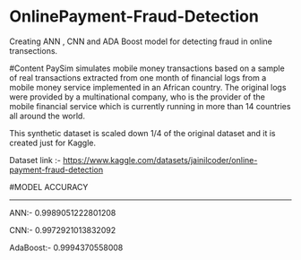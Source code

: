 # OnlinePayment-Fraud-Detection
Creating ANN , CNN and ADA Boost model for detecting fraud in online transections.


#Content
PaySim simulates mobile money transactions based on a sample of real transactions extracted from one month of financial logs from a mobile money service implemented in an African country. The original logs were provided by a multinational company, who is the provider of the mobile financial service which is currently running in more than 14 countries all around the world.

This synthetic dataset is scaled down 1/4 of the original dataset and it is created just for Kaggle.

Dataset link :- https://www.kaggle.com/datasets/jainilcoder/online-payment-fraud-detection


#MODEL ACCURACY

---------------------------

ANN:- 0.9989051222801208

CNN:- 0.9972921013832092

AdaBoost:- 0.9994370558008
